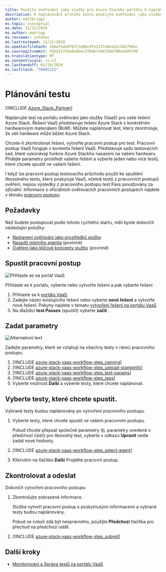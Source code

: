```yaml
---
title: Použití ověřování jako služby pro Azure Stackho portálu k naplánování prvního testu
description: K naplánování prvního testu použijte ověřování jako službu Azure Stackového portálu.
author: mattbriggs
ms.topic: conceptual
ms.date: 11/11/2019
ms.author: mabrigg
ms.reviewer: johnhas
ms.lastreviewed: 11/11/2019
ms.openlocfilehash: 166a75da9f6571e80cdfe213fe0ea32c58279dac
ms.sourcegitcommit: fd5d217d3a8adeec2f04b74d4728e709a4a95790
ms.translationtype: MT
ms.contentlocale: cs-CZ
ms.lasthandoff: 01/29/2020
ms.locfileid: "76885122"
---
```

# <a name="scheduling-a-test"></a>Plánování testu

[!INCLUDE [Azure_Stack_Partner](./includes/azure-stack-partner-appliesto.md)]

Naplánujte test na portálu ověřování jako služby (VaaS) pro vaše řešení Azure Stack. Řešení VaaS představuje řešení Azure Stack s konkrétním hardwarovým materiálem (BoM). Můžete naplánovat test, který zkontroluje, že váš hardware může běžet Azure Stack.

Chcete-li zkontrolovat řešení, vytvořte pracovní postup pro test. Pracovní postup VaaS funguje v kontextu řešení VaaS. Představuje sadu testovacích sad, které vykonávají funkce Azure Stackho nasazení na vašem hardwaru. Přidejte parametry prostředí vašeho řešení a vyberte jeden nebo více testů, které chcete spustit ve vašem řešení.

I když lze pracovní postup testovacího průchodu použít ke spuštění libovolného testu, který poskytuje VaaS, včetně testů z pracovních postupů ověření, nejsou výsledky z pracovního postupu test Pass považovány za *oficiální*. Informace o oficiálních ověřovacích pracovních postupech najdete v tématu [pracovní postupy](azure-stack-vaas-key-concepts.md#workflows).

## <a name="prerequisites"></a>Požadavky

Než budete postupovat podle tohoto rychlého startu, měli byste dokončit následující položky:

- [Nastavení ověřování jako prostředků služby](azure-stack-vaas-set-up-resources.md)
- [Nasadit místního agenta](azure-stack-vaas-local-agent.md) (povinné)
- [Ověření jako klíčové koncepty služby](azure-stack-vaas-key-concepts.md) (povinné)

## <a name="start-a-workflow"></a>Spustit pracovní postup

![Přihlaste se na portál VaaS](media/vaas_portalsignin.png)

Přihlaste se k portálu, vyberte nebo vytvořte řešení a pak vyberte řešení.

1. Přihlaste se k [portálu VaaS](https://azurestackvalidation.com).
2. Zadejte název existujícího řešení nebo vyberte **nové řešení** a vytvořte nové řešení. Pokyny najdete v tématu [vytvoření řešení na portálu VaaS](azure-stack-vaas-key-concepts.md#create-a-solution-in-the-vaas-portal).
3. Na dlaždici **test Passes** (spustit) vyberte **začít** .

## <a name="specify-parameters"></a>Zadat parametry

![Alternativní text](media/vaas_test_pass_parameters.png)

Zadejte parametry, které se vztahují na všechny testy v rámci pracovního postupu.

1. [!INCLUDE [azure-stack-vaas-workflow-step_naming](includes/azure-stack-vaas-workflow-step_naming.md)]
2. [!INCLUDE [azure-stack-vaas-workflow-step_upload-stampinfo](includes/azure-stack-vaas-workflow-step_upload-stampinfo.md)]
3. [!INCLUDE [azure-stack-vaas-workflow-step_test-params](includes/azure-stack-vaas-workflow-step_test-params.md)]
4. [!INCLUDE [azure-stack-vaas-workflow-step_tags](includes/azure-stack-vaas-workflow-step_tags.md)]
5. Vyberte možnost **Další** a vyberte testy, které chcete naplánovat.

## <a name="select-tests-to-run"></a>Vyberte testy, které chcete spustit.

Vybrané testy budou naplánovány po vytvoření pracovního postupu.

1. Vyberte testy, které chcete spustit ve vašem pracovním postupu.

    Pokud chcete přepsat společné parametry (tj. parametry uvedené v předchozí části) pro libovolný test, vyberte v odkazu **Upravit** vedle zadat nové hodnoty.

1. [!INCLUDE [azure-stack-vaas-workflow-step_select-agent](includes/azure-stack-vaas-workflow-step_select-agent.md)]

1. Kliknutím na tlačítko **Další** Projděte pracovní postup.

## <a name="review-and-submit"></a>Zkontrolovat a odeslat

Dokončit vytvoření pracovního postupu

1. Zkontrolujte zobrazené informace.

    Služba vytvoří pracovní postup s poskytnutými informacemi a vybrané testy budou naplánovány.

    Pokud se cokoli zdá být nesprávného, použijte **Předchozí** tlačítka pro přechod na předchozí oddíl.

1. [!INCLUDE [azure-stack-vaas-workflow-step_submit](includes/azure-stack-vaas-workflow-step_submit.md)]

## <a name="next-steps"></a>Další kroky

- [Monitorování a Správa testů na portálu VaaS](azure-stack-vaas-monitor-test.md)
